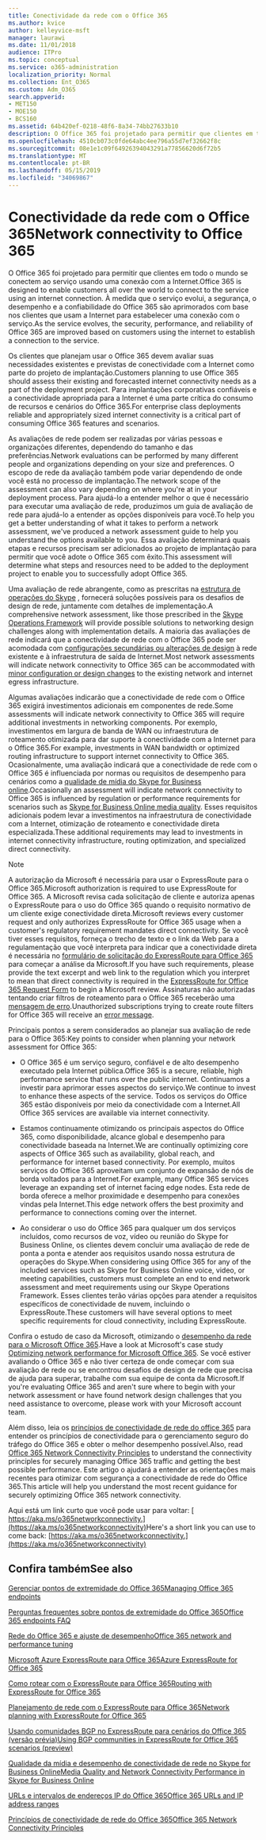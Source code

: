 ```yaml
---
title: Conectividade da rede com o Office 365
ms.author: kvice
author: kelleyvice-msft
manager: laurawi
ms.date: 11/01/2018
audience: ITPro
ms.topic: conceptual
ms.service: o365-administration
localization_priority: Normal
ms.collection: Ent_O365
ms.custom: Adm_O365
search.appverid:
- MET150
- MOE150
- BCS160
ms.assetid: 64b420ef-0218-48f6-8a34-74bb27633b10
description: O Office 365 foi projetado para permitir que clientes em todo o mundo se conectem ao serviço usando uma conexão com a Internet. À medida que o serviço evolui, a segurança, o desempenho e a confiabilidade do Office 365 são aprimorados com base nos clientes que usam a Internet para estabelecer uma conexão com o serviço.
ms.openlocfilehash: 4510cb073c0fde64abc4ee796a55d7ef32662f8c
ms.sourcegitcommit: 08e1e1c09f64926394043291a77856620d6f72b5
ms.translationtype: MT
ms.contentlocale: pt-BR
ms.lasthandoff: 05/15/2019
ms.locfileid: "34069867"
---
```

# <a name="network-connectivity-to-office-365"></a><span data-ttu-id="494fa-104">Conectividade da rede com o Office 365</span><span class="sxs-lookup"><span data-stu-id="494fa-104">Network connectivity to Office 365</span></span>

<span data-ttu-id="494fa-105">O Office 365 foi projetado para permitir que clientes em todo o mundo se conectem ao serviço usando uma conexão com a Internet.</span><span class="sxs-lookup"><span data-stu-id="494fa-105">Office 365 is designed to enable customers all over the world to connect to the service using an internet connection.</span></span> <span data-ttu-id="494fa-106">À medida que o serviço evolui, a segurança, o desempenho e a confiabilidade do Office 365 são aprimorados com base nos clientes que usam a Internet para estabelecer uma conexão com o serviço.</span><span class="sxs-lookup"><span data-stu-id="494fa-106">As the service evolves, the security, performance, and reliability of Office 365 are improved based on customers using the internet to establish a connection to the service.</span></span>
  
<span data-ttu-id="494fa-107">Os clientes que planejam usar o Office 365 devem avaliar suas necessidades existentes e previstas de conectividade com a Internet como parte do projeto de implantação.</span><span class="sxs-lookup"><span data-stu-id="494fa-107">Customers planning to use Office 365 should assess their existing and forecasted internet connectivity needs as a part of the deployment project.</span></span> <span data-ttu-id="494fa-108">Para implantações corporativas confiáveis e a conectividade apropriada para a Internet é uma parte crítica do consumo de recursos e cenários do Office 365.</span><span class="sxs-lookup"><span data-stu-id="494fa-108">For enterprise class deployments reliable and appropriately sized internet connectivity is a critical part of consuming Office 365 features and scenarios.</span></span>
  
<span data-ttu-id="494fa-109">As avaliações de rede podem ser realizadas por várias pessoas e organizações diferentes, dependendo do tamanho e das preferências.</span><span class="sxs-lookup"><span data-stu-id="494fa-109">Network evaluations can be performed by many different people and organizations depending on your size and preferences.</span></span> <span data-ttu-id="494fa-110">O escopo de rede da avaliação também pode variar dependendo de onde você está no processo de implantação.</span><span class="sxs-lookup"><span data-stu-id="494fa-110">The network scope of the assessment can also vary depending on where you're at in your deployment process.</span></span> <span data-ttu-id="494fa-111">Para ajudá-lo a entender melhor o que é necessário para executar uma avaliação de rede, produzimos um guia de avaliação de rede para ajudá-lo a entender as opções disponíveis para você.</span><span class="sxs-lookup"><span data-stu-id="494fa-111">To help you get a better understanding of what it takes to perform a network assessment, we've produced a network assessment guide to help you understand the options available to you.</span></span> <span data-ttu-id="494fa-112">Essa avaliação determinará quais etapas e recursos precisam ser adicionados ao projeto de implantação para permitir que você adote o Office 365 com êxito.</span><span class="sxs-lookup"><span data-stu-id="494fa-112">This assessment will determine what steps and resources need to be added to the deployment project to enable you to successfully adopt Office 365.</span></span>
  
<span data-ttu-id="494fa-113">Uma avaliação de rede abrangente, como as prescritas na [estrutura de operações do Skype](https://www.skypeoperationsframework.com/) , fornecerá soluções possíveis para os desafios de design de rede, juntamente com detalhes de implementação.</span><span class="sxs-lookup"><span data-stu-id="494fa-113">A comprehensive network assessment, like those prescribed in the [Skype Operations Framework](https://www.skypeoperationsframework.com/) will provide possible solutions to networking design challenges along with implementation details.</span></span> <span data-ttu-id="494fa-114">A maioria das avaliações de rede indicará que a conectividade de rede com o Office 365 pode ser acomodada com [configurações secundárias ou alterações de design](https://aka.ms/manageo365endpoints) à rede existente e à infraestrutura de saída de Internet.</span><span class="sxs-lookup"><span data-stu-id="494fa-114">Most network assessments will indicate network connectivity to Office 365 can be accommodated with [minor configuration or design changes](https://aka.ms/manageo365endpoints) to the existing network and internet egress infrastructure.</span></span>

<span data-ttu-id="494fa-115">Algumas avaliações indicarão que a conectividade de rede com o Office 365 exigirá investimentos adicionais em componentes de rede.</span><span class="sxs-lookup"><span data-stu-id="494fa-115">Some assessments will indicate network connectivity to Office 365 will require additional investments in networking components.</span></span> <span data-ttu-id="494fa-116">Por exemplo, investimentos em largura de banda de WAN ou infraestrutura de roteamento otimizada para dar suporte à conectividade com a Internet para o Office 365.</span><span class="sxs-lookup"><span data-stu-id="494fa-116">For example, investments in WAN bandwidth or optimized routing infrastructure to support internet connectivity to Office 365.</span></span> <span data-ttu-id="494fa-117">Ocasionalmente, uma avaliação indicará que a conectividade de rede com o Office 365 é influenciada por normas ou requisitos de desempenho para cenários como a [qualidade de mídia do Skype for Business online](https://support.office.com/article/Media-Quality-and-Network-Connectivity-Performance-in-Skype-for-Business-Online-5fe3e01b-34cf-44e0-b897-b0b2a83f0917).</span><span class="sxs-lookup"><span data-stu-id="494fa-117">Occasionally an assessment will indicate network connectivity to Office 365 is influenced by regulation or performance requirements for scenarios such as [Skype for Business Online media quality](https://support.office.com/article/Media-Quality-and-Network-Connectivity-Performance-in-Skype-for-Business-Online-5fe3e01b-34cf-44e0-b897-b0b2a83f0917).</span></span> <span data-ttu-id="494fa-118">Esses requisitos adicionais podem levar a investimentos na infraestrutura de conectividade com a Internet, otimização de roteamento e conectividade direta especializada.</span><span class="sxs-lookup"><span data-stu-id="494fa-118">These additional requirements may lead to investments in internet connectivity infrastructure, routing optimization, and specialized direct connectivity.</span></span>
  
> [!NOTE]
> <span data-ttu-id="494fa-119">A autorização da Microsoft é necessária para usar o ExpressRoute para o Office 365.</span><span class="sxs-lookup"><span data-stu-id="494fa-119">Microsoft authorization is required to use ExpressRoute for Office 365.</span></span> <span data-ttu-id="494fa-120">A Microsoft revisa cada solicitação de cliente e autoriza apenas o ExpressRoute para o uso do Office 365 quando o requisito normativo de um cliente exige conectividade direta.</span><span class="sxs-lookup"><span data-stu-id="494fa-120">Microsoft reviews every customer request and only authorizes ExpressRoute for Office 365 usage when a customer's regulatory requirement mandates direct connectivity.</span></span> <span data-ttu-id="494fa-121">Se você tiver esses requisitos, forneça o trecho de texto e o link da Web para a regulamentação que você interpreta para indicar que a conectividade direta é necessária no [formulário de solicitação do ExpressRoute para Office 365](https://aka.ms/O365ERReview) para começar a análise da Microsoft.</span><span class="sxs-lookup"><span data-stu-id="494fa-121">If you have such requirements, please provide the text excerpt and web link to the regulation which you interpret to mean that direct connectivity is required in the [ExpressRoute for Office 365 Request Form](https://aka.ms/O365ERReview) to begin a Microsoft review.</span></span> <span data-ttu-id="494fa-122">Assinaturas não autorizadas tentando criar filtros de roteamento para o Office 365 receberão uma [mensagem de erro](https://support.microsoft.com/kb/3181709).</span><span class="sxs-lookup"><span data-stu-id="494fa-122">Unauthorized subscriptions trying to create route filters for Office 365 will receive an [error message](https://support.microsoft.com/kb/3181709).</span></span>
  
<span data-ttu-id="494fa-123">Principais pontos a serem considerados ao planejar sua avaliação de rede para o Office 365:</span><span class="sxs-lookup"><span data-stu-id="494fa-123">Key points to consider when planning your network assessment for Office 365:</span></span>
  
- <span data-ttu-id="494fa-124">O Office 365 é um serviço seguro, confiável e de alto desempenho executado pela Internet pública.</span><span class="sxs-lookup"><span data-stu-id="494fa-124">Office 365 is a secure, reliable, high performance service that runs over the public internet.</span></span> <span data-ttu-id="494fa-125">Continuamos a investir para aprimorar esses aspectos do serviço.</span><span class="sxs-lookup"><span data-stu-id="494fa-125">We continue to invest to enhance these aspects of the service.</span></span> <span data-ttu-id="494fa-126">Todos os serviços do Office 365 estão disponíveis por meio da conectividade com a Internet.</span><span class="sxs-lookup"><span data-stu-id="494fa-126">All Office 365 services are available via internet connectivity.</span></span>

- <span data-ttu-id="494fa-127">Estamos continuamente otimizando os principais aspectos do Office 365, como disponibilidade, alcance global e desempenho para conectividade baseada na Internet.</span><span class="sxs-lookup"><span data-stu-id="494fa-127">We are continually optimizing core aspects of Office 365 such as availability, global reach, and performance for internet based connectivity.</span></span> <span data-ttu-id="494fa-128">Por exemplo, muitos serviços do Office 365 aproveitam um conjunto de expansão de nós de borda voltados para a Internet.</span><span class="sxs-lookup"><span data-stu-id="494fa-128">For example, many Office 365 services leverage an expanding set of internet facing edge nodes.</span></span> <span data-ttu-id="494fa-129">Esta rede de borda oferece a melhor proximidade e desempenho para conexões vindas pela Internet.</span><span class="sxs-lookup"><span data-stu-id="494fa-129">This edge network offers the best proximity and performance to connections coming over the internet.</span></span>

- <span data-ttu-id="494fa-130">Ao considerar o uso do Office 365 para qualquer um dos serviços incluídos, como recursos de voz, vídeo ou reunião do Skype for Business Online, os clientes devem concluir uma avaliação de rede de ponta a ponta e atender aos requisitos usando nossa estrutura de operações do Skype.</span><span class="sxs-lookup"><span data-stu-id="494fa-130">When considering using Office 365 for any of the included services such as Skype for Business Online voice, video, or meeting capabilities, customers must complete an end to end network assessment and meet requirements using our Skype Operations Framework.</span></span> <span data-ttu-id="494fa-131">Esses clientes terão várias opções para atender a requisitos específicos de conectividade de nuvem, incluindo o ExpressRoute.</span><span class="sxs-lookup"><span data-stu-id="494fa-131">These customers will have several options to meet specific requirements for cloud connectivity, including ExpressRoute.</span></span>

<span data-ttu-id="494fa-132">Confira o estudo de caso da Microsoft, otimizando o [desempenho da rede para o Microsoft Office 365](https://msdn.microsoft.com/en-us/library/mt450488.aspx).</span><span class="sxs-lookup"><span data-stu-id="494fa-132">Have a look at Microsoft's case study [Optimizing network performance for Microsoft Office 365](https://msdn.microsoft.com/en-us/library/mt450488.aspx).</span></span> <span data-ttu-id="494fa-133">Se você estiver avaliando o Office 365 e não tiver certeza de onde começar com sua avaliação de rede ou se encontrou desafios de design de rede que precisa de ajuda para superar, trabalhe com sua equipe de conta da Microsoft.</span><span class="sxs-lookup"><span data-stu-id="494fa-133">If you're evaluating Office 365 and aren't sure where to begin with your network assessment or have found network design challenges that you need assistance to overcome, please work with your Microsoft account team.</span></span>
  
<span data-ttu-id="494fa-134">Além disso, leia os [princípios de conectividade de rede do office 365](https://aka.ms/o365networkingprinciples) para entender os princípios de conectividade para o gerenciamento seguro do tráfego do Office 365 e obter o melhor desempenho possível.</span><span class="sxs-lookup"><span data-stu-id="494fa-134">Also, read [Office 365 Network Connectivity Principles](https://aka.ms/o365networkingprinciples) to understand the connectivity principles for securely managing Office 365 traffic and getting the best possible performance.</span></span> <span data-ttu-id="494fa-135">Este artigo o ajudará a entender as orientações mais recentes para otimizar com segurança a conectividade de rede do Office 365.</span><span class="sxs-lookup"><span data-stu-id="494fa-135">This article will help you understand the most recent guidance for securely optimizing Office 365 network connectivity.</span></span>
  
<span data-ttu-id="494fa-136">Aqui está um link curto que você pode usar para voltar: [ https://aka.ms/o365networkconnectivity.](https://aka.ms/o365networkconnectivity)</span><span class="sxs-lookup"><span data-stu-id="494fa-136">Here's a short link you can use to come back: [https://aka.ms/o365networkconnectivity.](https://aka.ms/o365networkconnectivity)</span></span>
  
## <a name="see-also"></a><span data-ttu-id="494fa-137">Confira também</span><span class="sxs-lookup"><span data-stu-id="494fa-137">See also</span></span>

[<span data-ttu-id="494fa-138">Gerenciar pontos de extremidade do Office 365</span><span class="sxs-lookup"><span data-stu-id="494fa-138">Managing Office 365 endpoints</span></span>](https://support.office.com/article/99cab9d4-ef59-4207-9f2b-3728eb46bf9a)
  
[<span data-ttu-id="494fa-139">Perguntas frequentes sobre pontos de extremidade do Office 365</span><span class="sxs-lookup"><span data-stu-id="494fa-139">Office 365 endpoints FAQ</span></span>](https://support.office.com/article/d4088321-1c89-4b96-9c99-54c75cae2e6d)
  
[<span data-ttu-id="494fa-140">Rede do Office 365 e ajuste de desempenho</span><span class="sxs-lookup"><span data-stu-id="494fa-140">Office 365 network and performance tuning</span></span>](network-planning-and-performance.md)
  
[<span data-ttu-id="494fa-141">Microsoft Azure ExpressRoute para Office 365</span><span class="sxs-lookup"><span data-stu-id="494fa-141">Azure ExpressRoute for Office 365</span></span>](azure-expressroute.md)
  
[<span data-ttu-id="494fa-142">Como rotear com o ExpressRoute para Office 365</span><span class="sxs-lookup"><span data-stu-id="494fa-142">Routing with ExpressRoute for Office 365</span></span>](routing-with-expressroute.md)
  
[<span data-ttu-id="494fa-143">Planejamento de rede com o ExpressRoute para Office 365</span><span class="sxs-lookup"><span data-stu-id="494fa-143">Network planning with ExpressRoute for Office 365</span></span>](network-planning-with-expressroute.md)
  
[<span data-ttu-id="494fa-144">Usando comunidades BGP no ExpressRoute para cenários do Office 365 (versão prévia)</span><span class="sxs-lookup"><span data-stu-id="494fa-144">Using BGP communities in ExpressRoute for Office 365 scenarios (preview)</span></span>](bgp-communities-in-expressroute.md)
  
[<span data-ttu-id="494fa-145">Qualidade da mídia e desempenho de conectividade de rede no Skype for Business Online</span><span class="sxs-lookup"><span data-stu-id="494fa-145">Media Quality and Network Connectivity Performance in Skype for Business Online</span></span>](https://support.office.com/article/5fe3e01b-34cf-44e0-b897-b0b2a83f0917)
  
[<span data-ttu-id="494fa-146">URLs e intervalos de endereços IP do Office 365</span><span class="sxs-lookup"><span data-stu-id="494fa-146">Office 365 URLs and IP address ranges</span></span>](https://support.office.com/article/8548a211-3fe7-47cb-abb1-355ea5aa88a2)
  
[<span data-ttu-id="494fa-147">Princípios de conectividade de rede do Office 365</span><span class="sxs-lookup"><span data-stu-id="494fa-147">Office 365 Network Connectivity Principles</span></span>](https://aka.ms/o365networkingprinciples)
